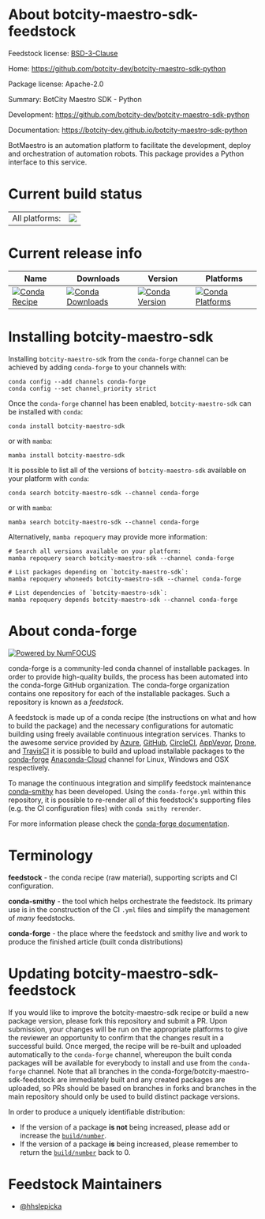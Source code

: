 About botcity-maestro-sdk-feedstock
===================================

Feedstock license: [BSD-3-Clause](https://github.com/conda-forge/botcity-maestro-sdk-feedstock/blob/main/LICENSE.txt)

Home: https://github.com/botcity-dev/botcity-maestro-sdk-python

Package license: Apache-2.0

Summary: BotCity Maestro SDK - Python

Development: https://github.com/botcity-dev/botcity-maestro-sdk-python

Documentation: https://botcity-dev.github.io/botcity-maestro-sdk-python

BotMaestro is an automation platform to facilitate the development,
deploy and orchestration of automation robots. This package provides
a Python interface to this service.


Current build status
====================


<table><tr><td>All platforms:</td>
    <td>
      <a href="https://dev.azure.com/conda-forge/feedstock-builds/_build/latest?definitionId=13042&branchName=main">
        <img src="https://dev.azure.com/conda-forge/feedstock-builds/_apis/build/status/botcity-maestro-sdk-feedstock?branchName=main">
      </a>
    </td>
  </tr>
</table>

Current release info
====================

| Name | Downloads | Version | Platforms |
| --- | --- | --- | --- |
| [![Conda Recipe](https://img.shields.io/badge/recipe-botcity--maestro--sdk-green.svg)](https://anaconda.org/conda-forge/botcity-maestro-sdk) | [![Conda Downloads](https://img.shields.io/conda/dn/conda-forge/botcity-maestro-sdk.svg)](https://anaconda.org/conda-forge/botcity-maestro-sdk) | [![Conda Version](https://img.shields.io/conda/vn/conda-forge/botcity-maestro-sdk.svg)](https://anaconda.org/conda-forge/botcity-maestro-sdk) | [![Conda Platforms](https://img.shields.io/conda/pn/conda-forge/botcity-maestro-sdk.svg)](https://anaconda.org/conda-forge/botcity-maestro-sdk) |

Installing botcity-maestro-sdk
==============================

Installing `botcity-maestro-sdk` from the `conda-forge` channel can be achieved by adding `conda-forge` to your channels with:

```
conda config --add channels conda-forge
conda config --set channel_priority strict
```

Once the `conda-forge` channel has been enabled, `botcity-maestro-sdk` can be installed with `conda`:

```
conda install botcity-maestro-sdk
```

or with `mamba`:

```
mamba install botcity-maestro-sdk
```

It is possible to list all of the versions of `botcity-maestro-sdk` available on your platform with `conda`:

```
conda search botcity-maestro-sdk --channel conda-forge
```

or with `mamba`:

```
mamba search botcity-maestro-sdk --channel conda-forge
```

Alternatively, `mamba repoquery` may provide more information:

```
# Search all versions available on your platform:
mamba repoquery search botcity-maestro-sdk --channel conda-forge

# List packages depending on `botcity-maestro-sdk`:
mamba repoquery whoneeds botcity-maestro-sdk --channel conda-forge

# List dependencies of `botcity-maestro-sdk`:
mamba repoquery depends botcity-maestro-sdk --channel conda-forge
```


About conda-forge
=================

[![Powered by
NumFOCUS](https://img.shields.io/badge/powered%20by-NumFOCUS-orange.svg?style=flat&colorA=E1523D&colorB=007D8A)](https://numfocus.org)

conda-forge is a community-led conda channel of installable packages.
In order to provide high-quality builds, the process has been automated into the
conda-forge GitHub organization. The conda-forge organization contains one repository
for each of the installable packages. Such a repository is known as a *feedstock*.

A feedstock is made up of a conda recipe (the instructions on what and how to build
the package) and the necessary configurations for automatic building using freely
available continuous integration services. Thanks to the awesome service provided by
[Azure](https://azure.microsoft.com/en-us/services/devops/), [GitHub](https://github.com/),
[CircleCI](https://circleci.com/), [AppVeyor](https://www.appveyor.com/),
[Drone](https://cloud.drone.io/welcome), and [TravisCI](https://travis-ci.com/)
it is possible to build and upload installable packages to the
[conda-forge](https://anaconda.org/conda-forge) [Anaconda-Cloud](https://anaconda.org/)
channel for Linux, Windows and OSX respectively.

To manage the continuous integration and simplify feedstock maintenance
[conda-smithy](https://github.com/conda-forge/conda-smithy) has been developed.
Using the ``conda-forge.yml`` within this repository, it is possible to re-render all of
this feedstock's supporting files (e.g. the CI configuration files) with ``conda smithy rerender``.

For more information please check the [conda-forge documentation](https://conda-forge.org/docs/).

Terminology
===========

**feedstock** - the conda recipe (raw material), supporting scripts and CI configuration.

**conda-smithy** - the tool which helps orchestrate the feedstock.
                   Its primary use is in the construction of the CI ``.yml`` files
                   and simplify the management of *many* feedstocks.

**conda-forge** - the place where the feedstock and smithy live and work to
                  produce the finished article (built conda distributions)


Updating botcity-maestro-sdk-feedstock
======================================

If you would like to improve the botcity-maestro-sdk recipe or build a new
package version, please fork this repository and submit a PR. Upon submission,
your changes will be run on the appropriate platforms to give the reviewer an
opportunity to confirm that the changes result in a successful build. Once
merged, the recipe will be re-built and uploaded automatically to the
`conda-forge` channel, whereupon the built conda packages will be available for
everybody to install and use from the `conda-forge` channel.
Note that all branches in the conda-forge/botcity-maestro-sdk-feedstock are
immediately built and any created packages are uploaded, so PRs should be based
on branches in forks and branches in the main repository should only be used to
build distinct package versions.

In order to produce a uniquely identifiable distribution:
 * If the version of a package **is not** being increased, please add or increase
   the [``build/number``](https://docs.conda.io/projects/conda-build/en/latest/resources/define-metadata.html#build-number-and-string).
 * If the version of a package **is** being increased, please remember to return
   the [``build/number``](https://docs.conda.io/projects/conda-build/en/latest/resources/define-metadata.html#build-number-and-string)
   back to 0.

Feedstock Maintainers
=====================

* [@hhslepicka](https://github.com/hhslepicka/)

